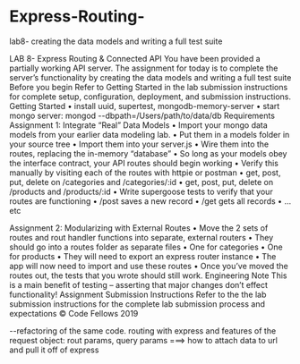 # Express-Routing-
lab8- creating the data models and writing a full test suite

LAB 8- Express Routing & Connected API
You have been provided a partially working API server. The assignment for today is to complete the server’s functionality by creating the data models and writing a full test suite
Before you begin
Refer to Getting Started in the lab submission instructions for complete setup, configuration, deployment, and submission instructions.
Getting Started
•	install uuid, supertest, mongodb-memory-server
•	start mongo server: mongod --dbpath=/Users/path/to/data/db
Requirements
Assignment 1: Integrate “Real” Data Models
•	Import your mongo data models from your earlier data modeling lab.
•	Put them in a models folder in your source tree
•	Import them into your server.js
•	Wire them into the routes, replacing the in-memory “database”
•	So long as your models obey the interface contract, your API routes should begin working
•	Verify this manually by visiting each of the routes with httpie or postman
•	get, post, put, delete on /categories and /categories/:id
•	get, post, put, delete on /products and /products/:id
•	Write supergoose tests to verify that your routes are functioning
•	/post saves a new record
•	/get gets all records
•	…etc
 
Assignment 2: Modularizing with External Routes
•	Move the 2 sets of routes and rout handler functions into separate, external routers
•	They should go into a routes folder as separate files
•	One for categories
•	One for products
•	They will need to export an express router instance
•	The app will now need to import and use these routes
•	Once you’ve moved the routes out, the tests that you wrote should still work.
Engineering Note This is a main benefit of testing – asserting that major changes don’t effect functionality!
Assignment Submission Instructions
Refer to the the lab submission instructions for the complete lab submission process and expectations
© Code Fellows 2019


--refactoring of the same code.
routing with express and features of the request object:
rout params, query params ===> how to attach data to url and pull it off of express
